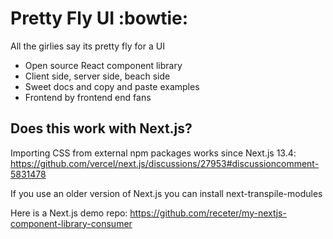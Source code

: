 # Pretty Fly UI :bowtie:

All the girlies say its pretty fly for a UI

- Open source React component library
- Client side, server side, beach side
- Sweet docs and copy and paste examples
- Frontend by frontend end fans

## Does this work with Next.js?

Importing CSS from external npm packages works since Next.js 13.4:
https://github.com/vercel/next.js/discussions/27953#discussioncomment-5831478

If you use an older version of Next.js you can install next-transpile-modules

Here is a Next.js demo repo: https://github.com/receter/my-nextjs-component-library-consumer
